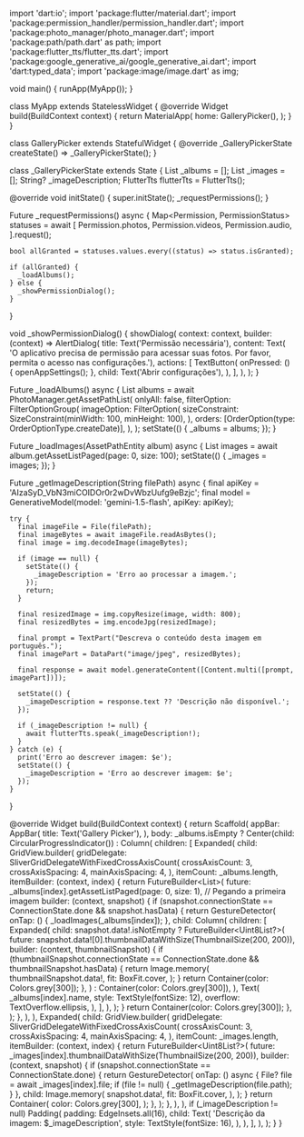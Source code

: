 import 'dart:io';
import 'package:flutter/material.dart';
import 'package:permission_handler/permission_handler.dart';
import 'package:photo_manager/photo_manager.dart';
import 'package:path/path.dart' as path;
import 'package:flutter_tts/flutter_tts.dart';
import 'package:google_generative_ai/google_generative_ai.dart';
import 'dart:typed_data';
import 'package:image/image.dart' as img;

void main() {
  runApp(MyApp());
}

class MyApp extends StatelessWidget {
  @override
  Widget build(BuildContext context) {
    return MaterialApp(
      home: GalleryPicker(),
    );
  }
}

class GalleryPicker extends StatefulWidget {
  @override
  _GalleryPickerState createState() => _GalleryPickerState();
}

class _GalleryPickerState extends State<GalleryPicker> {
  List<AssetPathEntity> _albums = [];
  List<AssetEntity> _images = [];
  String? _imageDescription;
  FlutterTts flutterTts = FlutterTts();

  @override
  void initState() {
    super.initState();
    _requestPermissions();
  }

  Future<void> _requestPermissions() async {
    Map<Permission, PermissionStatus> statuses = await [
      Permission.photos,
      Permission.videos,
      Permission.audio,
    ].request();

    bool allGranted = statuses.values.every((status) => status.isGranted);

    if (allGranted) {
      _loadAlbums();
    } else {
      _showPermissionDialog();
    }
  }

  void _showPermissionDialog() {
    showDialog(
      context: context,
      builder: (context) => AlertDialog(
        title: Text('Permissão necessária'),
        content: Text(
            'O aplicativo precisa de permissão para acessar suas fotos. Por favor, permita o acesso nas configurações.'),
        actions: [
          TextButton(
            onPressed: () {
              openAppSettings();
            },
            child: Text('Abrir configurações'),
          ),
        ],
      ),
    );
  }

  Future<void> _loadAlbums() async {
    List<AssetPathEntity> albums = await PhotoManager.getAssetPathList(
      onlyAll: false,
      filterOption: FilterOptionGroup(
        imageOption: FilterOption(
          sizeConstraint: SizeConstraint(minWidth: 100, minHeight: 100),
        ),
        orders: [OrderOption(type: OrderOptionType.createDate)],
      ),
    );
    setState(() {
      _albums = albums;
    });
  }

  Future<void> _loadImages(AssetPathEntity album) async {
    List<AssetEntity> images = await album.getAssetListPaged(page: 0, size: 100);
    setState(() {
      _images = images;
    });
  }

  Future<void> _getImageDescription(String filePath) async {
    final apiKey = 'AIzaSyD_VbN3miCOIDOr0r2wDvWbzUufg9eBzjc';
    final model = GenerativeModel(model: 'gemini-1.5-flash', apiKey: apiKey);

    try {
      final imageFile = File(filePath);
      final imageBytes = await imageFile.readAsBytes();
      final image = img.decodeImage(imageBytes);

      if (image == null) {
        setState(() {
          _imageDescription = 'Erro ao processar a imagem.';
        });
        return;
      }

      final resizedImage = img.copyResize(image, width: 800);
      final resizedBytes = img.encodeJpg(resizedImage);

      final prompt = TextPart("Descreva o conteúdo desta imagem em português.");
      final imagePart = DataPart("image/jpeg", resizedBytes);

      final response = await model.generateContent([Content.multi([prompt, imagePart])]);

      setState(() {
        _imageDescription = response.text ?? 'Descrição não disponível.';
      });

      if (_imageDescription != null) {
        await flutterTts.speak(_imageDescription!);
      }
    } catch (e) {
      print('Erro ao descrever imagem: $e');
      setState(() {
        _imageDescription = 'Erro ao descrever imagem: $e';
      });
    }
  }

  @override
  Widget build(BuildContext context) {
    return Scaffold(
      appBar: AppBar(
        title: Text('Gallery Picker'),
      ),
      body: _albums.isEmpty
          ? Center(child: CircularProgressIndicator())
          : Column(
              children: [
                Expanded(
                  child: GridView.builder(
                    gridDelegate: SliverGridDelegateWithFixedCrossAxisCount(
                      crossAxisCount: 3,
                      crossAxisSpacing: 4,
                      mainAxisSpacing: 4,
                    ),
                    itemCount: _albums.length,
                    itemBuilder: (context, index) {
                      return FutureBuilder<List<AssetEntity>>(
                        future: _albums[index].getAssetListPaged(page: 0, size: 1), // Pegando a primeira imagem
                        builder: (context, snapshot) {
                          if (snapshot.connectionState == ConnectionState.done && snapshot.hasData) {
                            return GestureDetector(
                              onTap: () {
                                _loadImages(_albums[index]);
                              },
                              child: Column(
                                children: [
                                  Expanded(
                                    child: snapshot.data!.isNotEmpty
                                        ? FutureBuilder<Uint8List?>(
                                            future: snapshot.data![0].thumbnailDataWithSize(ThumbnailSize(200, 200)),
                                            builder: (context, thumbnailSnapshot) {
                                              if (thumbnailSnapshot.connectionState == ConnectionState.done && thumbnailSnapshot.hasData) {
                                                return Image.memory(
                                                  thumbnailSnapshot.data!,
                                                  fit: BoxFit.cover,
                                                );
                                              }
                                              return Container(color: Colors.grey[300]);
                                            },
                                          )
                                        : Container(color: Colors.grey[300]),
                                  ),
                                  Text(
                                    _albums[index].name,
                                    style: TextStyle(fontSize: 12),
                                    overflow: TextOverflow.ellipsis,
                                  ),
                                ],
                              ),
                            );
                          }
                          return Container(color: Colors.grey[300]);
                        },
                      );
                    },
                  ),
                ),
                Expanded(
                  child: GridView.builder(
                    gridDelegate: SliverGridDelegateWithFixedCrossAxisCount(
                      crossAxisCount: 3,
                      crossAxisSpacing: 4,
                      mainAxisSpacing: 4,
                    ),
                    itemCount: _images.length,
                    itemBuilder: (context, index) {
                      return FutureBuilder<Uint8List?>(
                        future: _images[index].thumbnailDataWithSize(ThumbnailSize(200, 200)),
                        builder: (context, snapshot) {
                          if (snapshot.connectionState == ConnectionState.done) {
                            return GestureDetector(
                              onTap: () async {
                                File? file = await _images[index].file;
                                if (file != null) {
                                  _getImageDescription(file.path);
                                }
                              },
                              child: Image.memory(
                                snapshot.data!,
                                fit: BoxFit.cover,
                              ),
                            );
                          }
                          return Container(
                            color: Colors.grey[300],
                          );
                        },
                      );
                    },
                  ),
                ),
                if (_imageDescription != null)
                  Padding(
                    padding: EdgeInsets.all(16),
                    child: Text(
                      'Descrição da imagem: $_imageDescription',
                      style: TextStyle(fontSize: 16),
                    ),
                  ),
              ],
            ),
    );
  }
}
